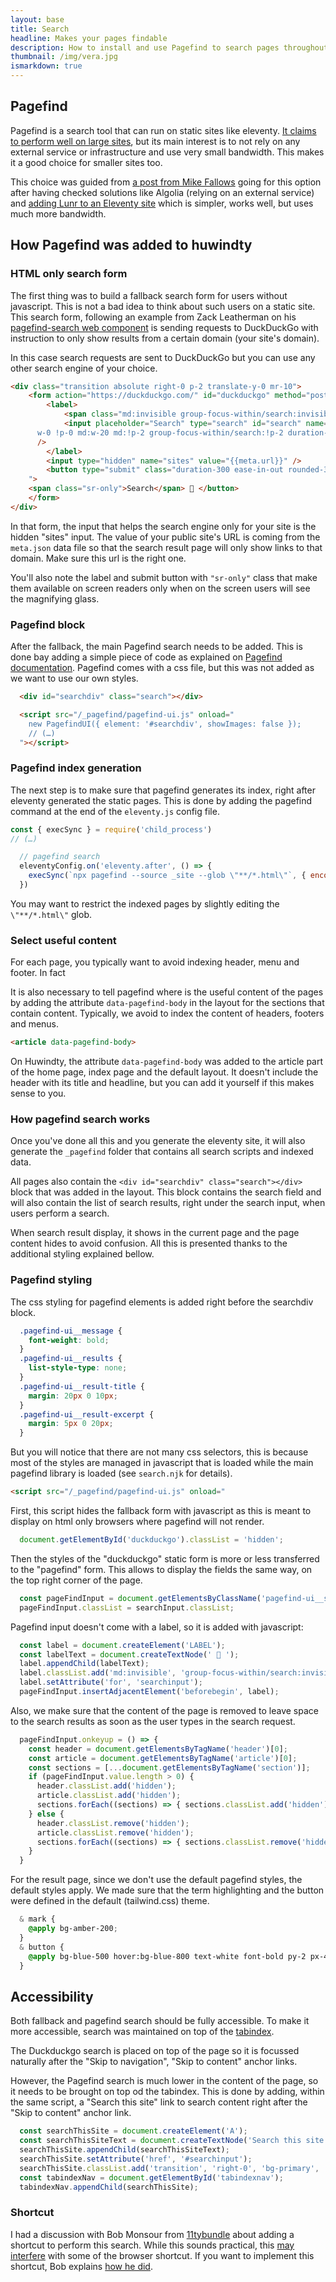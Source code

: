 ```yaml
---
layout: base
title: Search
headline: Makes your pages findable
description: How to install and use Pagefind to search pages throughout your site
thumbnail: /img/vera.jpg
ismarkdown: true
---
```

## Pagefind

Pagefind is a search tool that can run on static sites like eleventy. [It claims to perform well on large sites](https://pagefind.app/), but its main interest is to not rely on any external service or infrastructure and use very small bandwidth. This makes it a good choice for smaller sites too.

This choice was guided from [a post from Mike Fallows](https://mikefallows.com/posts/adding-search-to-eleventy-site/) going for this option after having checked solutions like Algolia (relying on an external service) and [adding Lunr to an Eleventy site](https://www.raymondcamden.com/2019/10/20/adding-search-to-your-eleventy-static-site-with-lunr) which is simpler, works well, but uses much more bandwidth.

## How Pagefind was added to huwindty

### HTML only search form

The first thing was to build a fallback search form for users without javascript. This is not a bad idea to think about such users on a static site. This search form, following an example from Zack Leatherman on his [pagefind-search web component](https://www.zachleat.com/web/pagefind-search/) is sending requests to DuckDuckGo with instruction to only show results from a certain domain (your site's domain).

In this case search requests are sent to DuckDuckGo but you can use any other search engine of your choice.

```html
<div class="transition absolute right-0 p-2 translate-y-0 mr-10"> 
	<form action="https://duckduckgo.com/" id="duckduckgo" method="post" class="group/search min-h-2.5"><!-- min-height to reduce CLS -->
		<label>
			<span class="md:invisible group-focus-within/search:invisible align-bottom"><span class="sr-only">Search for:</span> 🔎 </span>
			<input placeholder="Search" type="search" id="search" name="q" autocomplete="off" class="
      w-0 !p-0 md:w-20 md:!p-2 group-focus-within/search:!p-2 duration-300 ease-in-out bg-note-bg rounded-xl mr-1 group-focus-within/search:max-w-[calc(80vw-50px)] group-focus-within/search:w-150 group-focus-within/search:mt-20"
      />
		</label>
		<input type="hidden" name="sites" value="{{meta.url}}" />
		<button type="submit" class="duration-300 ease-in-out rounded-3xl p-2 invisible group-focus-within/search:mt-20 group-focus-within/search:inline-block w-0 group-focus-within/search:visible group-focus-within/search:w-10 group-focus-within/search:bg-note-bg
    ">
    <span class="sr-only">Search</span> 🔎 </button>
	</form>
</div>
```
In that form, the input that helps the search engine only for your site is the hidden "sites" input. The value of your public site's URL is coming from the `meta.json` data file so that the search result page will only show links to that domain. Make sure this url is the right one.

You'll also note the label and submit button with `"sr-only"` class that make them available on screen readers only when on the screen users will see the magnifying glass.

### Pagefind block

After the fallback, the main Pagefind search needs to be added. This is done bay adding a simple piece of code as explained on [Pagefind documentation](https://pagefind.app/docs/ui-usage/). Pagefind comes with a css file, but this was not added as we want to use our own styles.

```html
  <div id="searchdiv" class="search"></div>

  <script src="/_pagefind/pagefind-ui.js" onload="
    new PagefindUI({ element: '#searchdiv', showImages: false });
    // (…)
  "></script>
```

### Pagefind index generation

The next step is to make sure that pagefind generates its index, right after eleventy generated the static pages. This is done by adding the pagefind command at the end of the `eleventy.js` config file.

```js
const { execSync } = require('child_process')
// (…)

  // pagefind search
  eleventyConfig.on('eleventy.after', () => {
    execSync(`npx pagefind --source _site --glob \"**/*.html\"`, { encoding: 'utf-8' })
  })
```
<!-- install
https://rknight.me/blog/using-pagefind-with-eleventy-for-search/ -->

You may want to restrict the indexed pages by slightly editing the `\"**/*.html\"` glob.


### Select useful content

For each page, you typically want to avoid indexing header, menu and footer. In fact 

It is also necessary to tell pagefind where is the useful content of the pages by adding the attribute `data-pagefind-body` in the layout for the sections that contain content. Typically, we avoid to index the content of headers, footers and menus.

```html
<article data-pagefind-body>
```

On Huwindty, the attribute `data-pagefind-body` was added to the article part of the home page, index page and the default layout. It doesn't include the header with its title and headline, but you can add it yourself if this makes sense to you. 

### How pagefind search works

Once you've done all this and you generate the eleventy site, it will also generate the `_pagefind` folder that contains all search scripts and indexed data.

<!-- demo on video https://www.youtube.com/watch?v=74lsEXqRQys -->

All pages also contain the `<div id="searchdiv" class="search"></div>` block that was added in the layout. This block contains the search field and will also contain the list of search results, right under the search input, when users perform a search. 

When search result display, it shows in the current page and the page content hides to avoid confusion. All this is presented thanks to the additional styling explained bellow.

### Pagefind styling

The css styling for pagefind elements is added right before the searchdiv block.

```css
  .pagefind-ui__message {
    font-weight: bold;
  }
  .pagefind-ui__results {
    list-style-type: none;
  }
  .pagefind-ui__result-title {
    margin: 20px 0 10px;
  }
  .pagefind-ui__result-excerpt {
    margin: 5px 0 20px;
  }
```
But you will notice that there are not many css selectors, this is because most of the styles are managed in javascript that is loaded while the main pagefind library is loaded (see `search.njk` for details).

```html
<script src="/_pagefind/pagefind-ui.js" onload="
```

First, this script hides the fallback form with javascript as this is meant to display on html only browsers where pagefind will not render.

```js
  document.getElementById('duckduckgo').classList = 'hidden';
```
Then the styles of the "duckduckgo" static form is more or less transferred to the "pagefind" form. This allows to display the fields the same way, on the top right corner of the page.

```js
  const pageFindInput = document.getElementsByClassName('pagefind-ui__search-input')[0];
  pageFindInput.classList = searchInput.classList;
```

Pagefind input doesn't come with a label, so it is added with javascript:

```js
  const label = document.createElement('LABEL');
  const labelText = document.createTextNode(' 🔎 ');
  label.appendChild(labelText);
  label.classList.add('md:invisible', 'group-focus-within/search:invisible', 'p-4', 'align-bottom', 'cursor-pointer', 'absolute', 'top-2', 'right-15');
  label.setAttribute('for', 'searchinput');
  pageFindInput.insertAdjacentElement('beforebegin', label);
```

Also, we make sure that the content of the page is removed to leave space to the search results as soon as the user types in the search request.

```js
  pageFindInput.onkeyup = () => {
    const header = document.getElementsByTagName('header')[0];
    const article = document.getElementsByTagName('article')[0];
    const sections = [...document.getElementsByTagName('section')];
    if (pageFindInput.value.length > 0) {
      header.classList.add('hidden');
      article.classList.add('hidden');
      sections.forEach((sections) => { sections.classList.add('hidden'); });
    } else {
      header.classList.remove('hidden');
      article.classList.remove('hidden');
      sections.forEach((sections) => { sections.classList.remove('hidden'); });
    }
  }
```

For the result page, since we don't use the default pagefind styles, the default styles apply. We made sure that the term highlighting and the button were defined in the default (tailwind.css) theme.

```css
  & mark {
    @apply bg-amber-200;
  }
  & button {
    @apply bg-blue-500 hover:bg-blue-800 text-white font-bold py-2 px-4 rounded-2xl;
  }
```

## Accessibility

Both fallback and pagefind search should be fully accessible. To make it more accessible, search was maintained on top of the [tabindex](https://developer.mozilla.org/en-US/docs/Web/HTML/Reference/Global_attributes/tabindex).

The Duckduckgo search is placed on top of the page so it is focussed naturally after the "Skip to navigation", "Skip to content" anchor links.

However, the Pagefind search is much lower in the content of the page, so it needs to be brought on top od the tabindex. This is done by adding, within the same script, a "Search this site" link to search content right after the "Skip to content" anchor link.

```js
  const searchThisSite = document.createElement('A');
  const searchThisSiteText = document.createTextNode('Search this site');
  searchThisSite.appendChild(searchThisSiteText);
  searchThisSite.setAttribute('href', '#searchinput');
  searchThisSite.classList.add('transition', 'right-0', 'bg-primary', 'text-bg', 'dark:bg-bg-menu-dark', 'absolute', 'p-3', 'm-2', '-translate-y-16', 'focus:translate-y-12');
  const tabindexNav = document.getElementById('tabindexnav');
  tabindexNav.appendChild(searchThisSite);
```

### Shortcut

I had a discussion with Bob Monsour from [11tybundle](https://11tybundle.dev/) about adding a shortcut to perform this search. While this sounds practical, this [may interfere](https://bobmonsour.com/til/who-knew-that-does-search-in-page-on-firefox/) with some of the browser shortcut. If you want to implement this shortcut, Bob explains [how he did](https://bobmonsour.com/blog/a-keystroke-to-place-focus-in-the-search-box/).